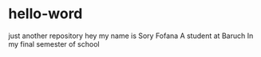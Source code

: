 # hello-word
just another repository
hey my name is Sory Fofana
A student at Baruch
In my final semester of school 
